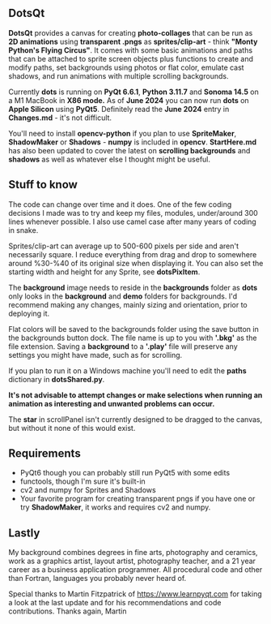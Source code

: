 ## DotsQt  
**DotsQt** provides a canvas for creating **photo-collages** that can be run as **2D animations** using **transparent .pngs** as **sprites/clip-art** - think **"Monty Python's Flying Circus"**. It comes with some basic animations and paths that can be attached to sprite screen objects plus functions to create and modify paths, set backgrounds using photos or flat color, emulate cast shadows, and run animations with multiple scrolling backgrounds.

Currently **dots** is running on **PyQt 6.6.1**, **Python 3.11.7** and **Sonoma 14.5** on a M1 MacBook in **X86 mode.** As of **June 2024** you can now run **dots** on **Apple Silicon** using **PyQt5**. Definitely read the **June 2024** entry in **Changes.md** - it's not difficult.

You'll need to install **opencv-python** if you plan to use **SpriteMaker**, **ShadowMaker** or **Shadows** - **numpy** is included in **opencv**.  **StartHere.md** has also been updated to cover the latest on **scrolling backgrounds** and **shadows** as well as whatever else I thought might be useful.  
	  
## Stuff to know
The code can change over time and it does.  One of the few coding decisions I made was to try and keep my files, modules, under/around 300 lines whenever possible. I also use camel case after many years of coding in snake.

Sprites/clip-art can average up to 500-600 pixels per side and aren't necessarily square.  I reduce everything from drag and drop to somewhere around %30-%40 of its original size when displaying it. You can also set the starting width and height for any Sprite, see **dotsPixItem**.

The **background** image needs to reside in the **backgrounds** folder as **dots** only looks in the **background** and **demo** folders for backgrounds. I'd recommend making any changes, mainly sizing and orientation, prior to deploying it. 

Flat colors will be saved to the backgrounds folder using the save button in the backgrounds button dock. The file name is up to you with **'.bkg'** as the file extension.  Saving a **background** to a **'.play'** file will preserve any settings you might have made, such as for scrolling.

If you plan to run it on a Windows machine you'll need to edit the **paths** dictionary in **dotsShared.py**.   

**It's not advisable to attempt changes or make selections when running an animation as interesting and unwanted problems can occur.**   

The **star** in scrollPanel isn't currently designed to be dragged to the canvas, but without it none of this would exist.


## Requirements
* PyQt6 though you can probably still run PyQt5 with some edits 
* functools, though I'm sure it's built-in
* cv2 and numpy for Sprites and Shadows
* Your favorite program for creating transparent pngs if you have one or try **ShadowMaker**, it works and requires cv2 and numpy.

## Lastly
My background combines degrees in fine arts, photography and ceramics, work as a graphics artist, layout artist, photography teacher, and a 21 year career as a business application programmer. All procedural code and other than Fortran, languages you probably never heard of. 

Special thanks to Martin Fitzpatrick of <https://www.learnpyqt.com> for taking a look at the last update and for his recommendations and code contributions.  Thanks again, Martin
